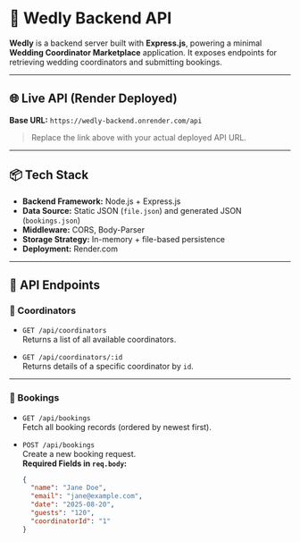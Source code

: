 # 💼 Wedly Backend API

**Wedly** is a backend server built with **Express.js**, powering a minimal **Wedding Coordinator Marketplace** application. It exposes endpoints for retrieving wedding coordinators and submitting bookings.

---

## 🌐 Live API (Render Deployed)

**Base URL:** `https://wedly-backend.onrender.com/api`

> Replace the link above with your actual deployed API URL.

---

## 📦 Tech Stack

- **Backend Framework:** Node.js + Express.js
- **Data Source:** Static JSON (`file.json`) and generated JSON (`bookings.json`)
- **Middleware:** CORS, Body-Parser
- **Storage Strategy:** In-memory + file-based persistence
- **Deployment:** Render.com

---

## 🔌 API Endpoints

### 👥 Coordinators

- `GET /api/coordinators`  
  Returns a list of all available coordinators.

- `GET /api/coordinators/:id`  
  Returns details of a specific coordinator by `id`.

---

### 📅 Bookings

- `GET /api/bookings`  
  Fetch all booking records (ordered by newest first).

- `POST /api/bookings`  
  Create a new booking request.  
  **Required Fields in `req.body`:**
  ```json
  {
    "name": "Jane Doe",
    "email": "jane@example.com",
    "date": "2025-08-20",
    "guests": "120",
    "coordinatorId": "1"
  }
